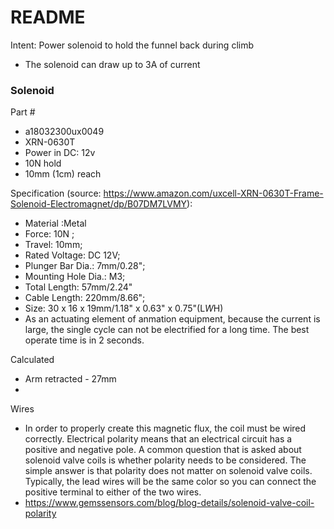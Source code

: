 # README

Intent: Power solenoid to hold the funnel back during climb
- The solenoid can draw up to 3A of current

### Solenoid 

Part #
- a18032300ux0049
- XRN-0630T 
- Power in DC: 12v
- 10N hold
- 10mm (1cm) reach

Specification (source: https://www.amazon.com/uxcell-XRN-0630T-Frame-Solenoid-Electromagnet/dp/B07DM7LVMY):
- Material :Metal
- Force: 10N ;
- Travel: 10mm;
- Rated Voltage: DC 12V;
- Plunger Bar Dia.: 7mm/0.28";
- Mounting Hole Dia.: M3;
- Total Length: 57mm/2.24"
- Cable Length: 220mm/8.66";
- Size: 30 x 16 x 19mm/1.18" x 0.63" x 0.75"(L*W*H)
- As an actuating element of anmation equipment, because the current is large, the single cycle can not be electrified for a long time. The best operate time is in 2 seconds. 

Calculated
- Arm retracted - 27mm
- 

Wires
- In order to properly create this magnetic flux, the coil must be wired correctly. Electrical polarity means that an electrical circuit has a positive and negative pole. A common question that is asked about solenoid valve coils is whether polarity needs to be considered. The simple answer is that polarity does not matter on solenoid valve coils. Typically, the lead wires will be the same color so you can connect the positive terminal to either of the two wires.   
- https://www.gemssensors.com/blog/blog-details/solenoid-valve-coil-polarity
